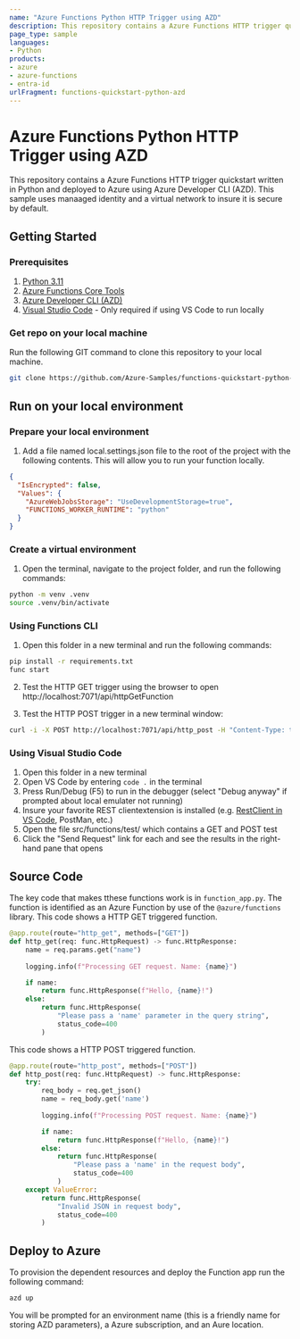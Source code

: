 ```yaml
---
name: "Azure Functions Python HTTP Trigger using AZD"
description: This repository contains a Azure Functions HTTP trigger quickstart written in Python and deployed to Azure using Azure Developer CLI (AZD). This sample uses manaaged identity and a virtual network to insure it is secure by default.
page_type: sample
languages:
- Python
products:
- azure
- azure-functions
- entra-id
urlFragment: functions-quickstart-python-azd
---
```


# Azure Functions Python HTTP Trigger using AZD

This repository contains a Azure Functions HTTP trigger quickstart written in Python and deployed to Azure using Azure Developer CLI (AZD). This sample uses manaaged identity and a virtual network to insure it is secure by default. 

## Getting Started

### Prerequisites

1) [Python 3.11](https://www.python.org/) 
2) [Azure Functions Core Tools](https://learn.microsoft.com/azure/azure-functions/functions-run-local?tabs=v4%2Cmacos%2Ccsharp%2Cportal%2Cbash#install-the-azure-functions-core-tools)
3) [Azure Developer CLI (AZD)](https://learn.microsoft.com/azure/developer/azure-developer-cli/install-azd)
4) [Visual Studio Code](https://code.visualstudio.com/) - Only required if using VS Code to run locally

### Get repo on your local machine
Run the following GIT command to clone this repository to your local machine.
```bash
git clone https://github.com/Azure-Samples/functions-quickstart-python-azd.git
```

## Run on your local environment

### Prepare your local environment
1) Add a file named local.settings.json file to the root of the project with the following contents. This will allow you to run your function locally.
```json
{
  "IsEncrypted": false,
  "Values": {
    "AzureWebJobsStorage": "UseDevelopmentStorage=true",
    "FUNCTIONS_WORKER_RUNTIME": "python"
  }
}
```

### Create a virtual environment
1) Open the terminal, navigate to the project folder, and run the following commands:

```bash
python -m venv .venv
source .venv/bin/activate
```

### Using Functions CLI
1) Open this folder in a new terminal and run the following commands:

```bash
pip install -r requirements.txt
func start
```

2) Test the HTTP GET trigger using the browser to open http://localhost:7071/api/httpGetFunction

3) Test the HTTP POST trigger in a new terminal window:
```bash
curl -i -X POST http://localhost:7071/api/http_post -H "Content-Type: text/json" --data-binary "@src/functions/testdata.json"
```

### Using Visual Studio Code
1) Open this folder in a new terminal
2) Open VS Code by entering `code .` in the terminal
3) Press Run/Debug (F5) to run in the debugger (select "Debug anyway" if prompted about local emulater not running) 
4) Insure your favorite REST clientextension is installed (e.g. [RestClient in VS Code](https://marketplace.visualstudio.com/items?itemName=humao.rest-client), PostMan, etc.)
5) Open the file src/functions/test/ which contains a GET and POST test
6) Click the "Send Request" link for each and see the results in the right-hand pane that opens

## Source Code

The key code that makes tthese functions work is in `function_app.py`.  The function is identified as an Azure Function by use of the `@azure/functions` library. This code shows a HTTP GET triggered function.  

```python
@app.route(route="http_get", methods=["GET"])
def http_get(req: func.HttpRequest) -> func.HttpResponse:
    name = req.params.get("name")
    
    logging.info(f"Processing GET request. Name: {name}")

    if name:
        return func.HttpResponse(f"Hello, {name}!")
    else:
        return func.HttpResponse(
            "Please pass a 'name' parameter in the query string",
            status_code=400
        )
```
This code shows a HTTP POST triggered function.

```python
@app.route(route="http_post", methods=["POST"])
def http_post(req: func.HttpRequest) -> func.HttpResponse:
    try:
        req_body = req.get_json()
        name = req_body.get('name')
        
        logging.info(f"Processing POST request. Name: {name}")

        if name:
            return func.HttpResponse(f"Hello, {name}!")
        else:
            return func.HttpResponse(
                "Please pass a 'name' in the request body",
                status_code=400
            )
    except ValueError:
        return func.HttpResponse(
            "Invalid JSON in request body",
            status_code=400
        )
```

## Deploy to Azure

To provision the dependent resources and deploy the Function app run the following command:
```bash
azd up
```
You will be prompted for an environment name (this is a friendly name for storing AZD parameters), a Azure subscription, and an Aure location.

